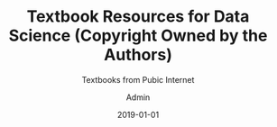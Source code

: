 ---
layout:     post
title:      Textbook Resources for Data Science (Copyright Owned by the Authors) 
subtitle:   Textbooks from Pubic Internet
date:       2019-01-01
author:     Admin
header-img: 
catalog: true
tags:

    - R
    - Data Science 
    - Bigdata
    - Jupyter
    - Python
    
---